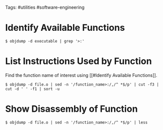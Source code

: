 Tags: #utilities #software-engineering

# Identify Available Functions
```shell
$ objdump -d executable | grep '>:'
```

# List Instructions Used by Function
Find the function name of interest using [[#Identify Available Functions]].
```shell
$ objdump -d file.o | sed -n '/function_name>:/,/^ *$/p' | cut -f3 | cut -d ' ' -f1 | sort -u
```

# Show Disassembly of Function
```shell
$ objdump -d file.o | sed -n '/function_name>:/,/^ *$/p' | less
```